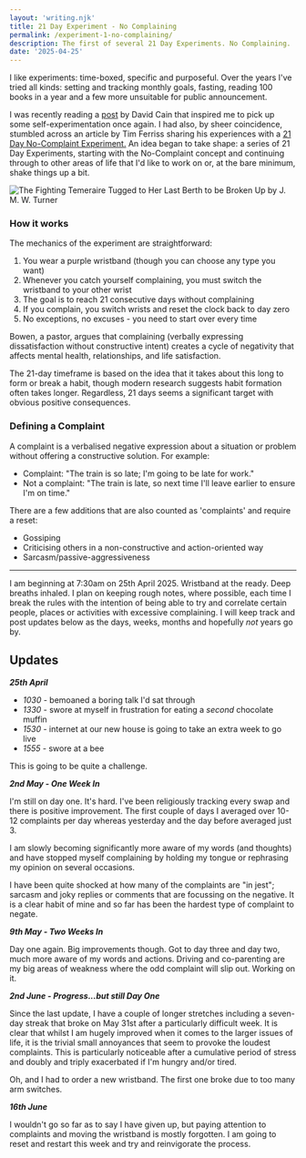 ```yaml
---
layout: 'writing.njk'
title: 21 Day Experiment - No Complaining
permalink: /experiment-1-no-complaining/
description: The first of several 21 Day Experiments. No Complaining.
date: '2025-04-25'
---
```


I like experiments: time-boxed, specific and purposeful. Over the years I've tried all kinds: setting and tracking monthly goals, fasting, reading 100 books in a year and a few more unsuitable for public announcement.

I was recently reading a <a href="https://www.raptitude.com/experiment-log-no-37-abstaining-from-political-content-for-two-months/" target="_blank">post</a> by David Cain that inspired me to pick up some self-experimentation once again. I had also, by sheer coincidence, stumbled across an article by Tim Ferriss sharing his experiences with a <a href="https://tim.blog/2007/09/18/real-mind-control-the-21-day-no-complaint-experiment/" target="_blank">21 Day No-Complaint Experiment.</a> An idea began to take shape: a series of 21 Day Experiments, starting with the No-Complaint concept and continuing through to other areas of life that I'd like to work on or, at the bare minimum, shake things up a bit.

![The Fighting Temeraire Tugged to Her Last Berth to be Broken Up by J. M. W. Turner](/assets/images/fighting-temeraire.webp 'The Fighting Temeraire Tugged to Her Last Berth to be Broken Up by J. M. W. Turner')

### How it works

The mechanics of the experiment are straightforward:

1. You wear a purple wristband (though you can choose any type you want)
2. Whenever you catch yourself complaining, you must switch the wristband to your other wrist
3. The goal is to reach 21 consecutive days without complaining
4. If you complain, you switch wrists and reset the clock back to day zero
5. No exceptions, no excuses - you need to start over every time

Bowen, a pastor, argues that complaining (verbally expressing dissatisfaction without constructive intent) creates a cycle of negativity that affects mental health, relationships, and life satisfaction.

The 21-day timeframe is based on the idea that it takes about this long to form or break a habit, though modern research suggests habit formation often takes longer. Regardless, 21 days seems a significant target with obvious positive consequences.

### Defining a Complaint

A complaint is a verbalised negative expression about a situation or problem without offering a constructive solution. For example:

- Complaint: "The train is so late; I'm going to be late for work."
- Not a complaint: "The train is late, so next time I'll leave earlier to ensure I'm on time."

There are a few additions that are also counted as 'complaints' and require a reset:

- Gossiping
- Criticising others in a non-constructive and action-oriented way
- Sarcasm/passive-aggressiveness

---

I am beginning at 7:30am on 25th April 2025. Wristband at the ready. Deep breaths inhaled. I plan on keeping rough notes, where possible, each time I break the rules with the intention of being able to try and correlate certain people, places or activities with excessive complaining.
I will keep track and post updates below as the days, weeks, months and hopefully _not_ years go by.

## Updates

_**25th April**_

- _1030_ - bemoaned a boring talk I'd sat through
- _1330_ - swore at myself in frustration for eating a _second_ chocolate muffin
- _1530_ - internet at our new house is going to take an extra week to go live
- _1555_ - swore at a bee

This is going to be quite a challenge.

_**2nd May - One Week In**_

I'm still on day one. It's hard.
I've been religiously tracking every swap and there is positive improvement. The first couple of days I averaged over 10-12 complaints per day whereas yesterday and the day before averaged just 3.

I am slowly becoming significantly more aware of my words (and thoughts) and have stopped myself complaining by holding my tongue or rephrasing my opinion on several occasions.

I have been quite shocked at how many of the complaints are "in jest"; sarcasm and joky replies or comments that are focussing on the negative. It is a clear habit of mine and so far has been the hardest type of complaint to negate.

_**9th May - Two Weeks In**_

Day one again.
Big improvements though. Got to day three and day two, much more aware of my words and actions. Driving and co-parenting are my big areas of weakness where the odd complaint will slip out. Working on it.

_**2nd June - Progress...but still Day One**_

Since the last update, I have a couple of longer stretches including a seven-day streak that broke on May 31st after a particularly difficult week. It is clear that whilst I am hugely improved when it comes to the larger issues of life, it is the trivial small annoyances that seem to provoke the loudest complaints. This is particularly noticeable after a cumulative period of stress and doubly and triply exacerbated if I'm hungry and/or tired.

Oh, and I had to order a new wristband. The first one broke due to too many arm switches.

_**16th June**_

I wouldn't go so far as to say I have given up, but paying attention to complaints and moving the wristband is mostly forgotten. I am going to reset and
restart this week and try and reinvigorate the process.
